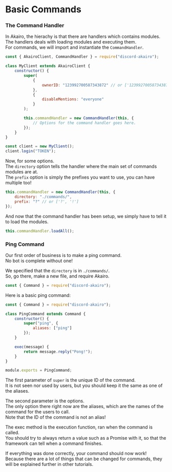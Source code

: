 # Basic Commands

### The Command Handler

In Akairo, the hierachy is that there are handlers which contains modules.  
The handlers deals with loading modules and executing them.  
For commands, we will import and instantiate the `CommandHandler`.

```js
const { AkairoClient, CommandHandler } = require("discord-akairo");

class MyClient extends AkairoClient {
	constructor() {
		super(
			{
				ownerID: "123992700587343872" // or ['123992700587343872', '86890631690977280']
			},
			{
				disableMentions: "everyone"
			}
		);

		this.commandHandler = new CommandHandler(this, {
			// Options for the command handler goes here.
		});
	}
}

const client = new MyClient();
client.login("TOKEN");
```

Now, for some options.  
The `directory` option tells the handler where the main set of commands modules are at.  
The `prefix` option is simply the prefixes you want to use, you can have multiple too!

```js
this.commandHandler = new CommandHandler(this, {
	directory: "./commands/",
	prefix: "?" // or ['?', '!']
});
```

And now that the command handler has been setup, we simply have to tell it to load the modules.

```js
this.commandHandler.loadAll();
```

### Ping Command

Our first order of business is to make a ping command.  
No bot is complete without one!

We specified that the `directory` is in `./commands/`.  
So, go there, make a new file, and require Akairo.

```js
const { Command } = require("discord-akairo");
```

Here is a basic ping command:

```js
const { Command } = require("discord-akairo");

class PingCommand extends Command {
	constructor() {
		super("ping", {
			aliases: ["ping"]
		});
	}

	exec(message) {
		return message.reply("Pong!");
	}
}

module.exports = PingCommand;
```

The first parameter of `super` is the unique ID of the command.  
It is not seen nor used by users, but you should keep it the same as one of the aliases.

The second parameter is the options.  
The only option there right now are the aliases, which are the names of the command for the users to call.  
Note that the ID of the command is not an alias!

The exec method is the execution function, ran when the command is called.  
You should try to always return a value such as a Promise with it, so that the framework can tell when a command finishes.

If everything was done correctly, your command should now work!  
Because there are a lot of things that can be changed for commands, they will be explained further in other tutorials.
